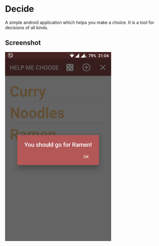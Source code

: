 # Decide
A simple android application which helps you make a choice. It is a tool for decisions of all kinds.

## Screenshot
<img src="https://raw.githubusercontent.com/mateuszjanusz/decide/master/app.png" width="350"/>

